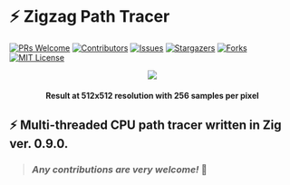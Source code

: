 # :zap: **Zigzag Path Tracer**

[![PRs Welcome](https://img.shields.io/badge/PRs-welcome-brightgreen.svg?style=for-the-badge)](https://github.com/tensorush/Zigzag-Path-Tracer/pulls)
[![Contributors][contributors-shield]][contributors-url]
[![Issues][issues-shield]][issues-url]
[![Stargazers][stars-shield]][stars-url]
[![Forks][forks-shield]][forks-url]
[![MIT License][license-shield]][license-url]

<p align="center">
    <img src="images/cornell-box.png">
</p>

<h4 align="center"> 
    <p>Result at 512x512 resolution with 256 samples per pixel</p>
</h4>

## :zap: Multi-threaded CPU path tracer written in Zig ver. 0.9.0.

> ### _Any contributions are very welcome!_ :hugs:

<!-- MARKDOWN LINKS -->

[contributors-shield]: https://img.shields.io/github/contributors/tensorush/Zigzag-Path-Tracer.svg?style=for-the-badge
[contributors-url]: https://github.com/tensorush/Zigzag-Path-Tracer/graphs/contributors
[issues-shield]: https://img.shields.io/github/issues/tensorush/Zigzag-Path-Tracer.svg?style=for-the-badge
[issues-url]: https://github.com/tensorush/Zigzag-Path-Tracer/issues
[stars-shield]: https://img.shields.io/github/stars/tensorush/Zigzag-Path-Tracer.svg?style=for-the-badge
[stars-url]: https://github.com/tensorush/Zigzag-Path-Tracer/stargazers
[forks-shield]: https://img.shields.io/github/forks/tensorush/Zigzag-Path-Tracer.svg?style=for-the-badge
[forks-url]: https://github.com/tensorush/Zigzag-Path-Tracer/network/members
[license-shield]: https://img.shields.io/github/license/tensorush/Zigzag-Path-Tracer.svg?style=for-the-badge
[license-url]: https://github.com/tensorush/Zigzag-Path-Tracer/blob/master/LICENSE.md
